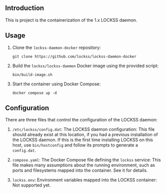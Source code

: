 ## Introduction
This is project is the containerization of the 1.x LOCKSS daemon.

## Usage
1. Clone the `lockss-daemon-docker` repository:

    ```
    git clone https://github.com/lockss/lockss-daemon-docker
    ```

2. Build the `lockss/lockss-daemon` Docker image using the provided script:

    ```
    bin/build-image.sh
    ```

3. Start the container using Docker Compose:

    ```
    docker compose up -d
    ```

## Configuration
There are three files that control the configuration of the LOCKSS daemon:

1. `/etc/lockss/config.dat`: The LOCKSS daemon configuration: This file 
   should already exist at this location, if you had a previous installation
   of the LOCKSS daemon. If this is the first time installing LOCKSS on this
   host, use `bin/hostconfig` and follow its prompts to generate a `config.dat`.

2. `compose.yaml`: The Docker Compose file defining the `lockss` service: This
   file makes many assumptions about the running environment, such as ports
   and filesystems mapped into the container. See it for details.

3. `lockss.env`: Environment variables mapped into the LOCKSS container: Not
   supported yet.
